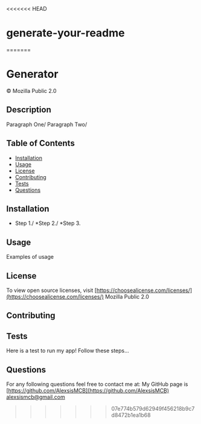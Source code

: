 <<<<<<< HEAD
# generate-your-readme
=======
# Generator
  &copy; Mozilla Public 2.0

  ## Description
  Paragraph One/ Paragraph Two/

  ## Table of Contents
  * [Installation](#Installation)
  * [Usage](#Usage)
  * [License](#License)
  * [Contributing](#Contributing)
  * [Tests](#Tests)
  * [Questions](#Questions)
    
  ## Installation
  * Step 1./ *Step 2./ *Step 3.

  ## Usage
  Examples of usage

  ## License
  To view open source licenses, visit [https://choosealicense.com/licenses/](https://choosealicense.com/licenses/)
  Mozilla Public 2.0

  ## Contributing
        
  ## Tests
  Here is a test to run my app! Follow these steps...

  ## Questions
  For any following questions feel free to contact me at:
  My GitHub page is [https://github.com/AlexsisMCB](https://github.com/AlexsisMCB)
  [alexsismcb@gmail.com](alexsismcb@gmail.com)
  

  
>>>>>>> 07e774b579d62949f456218b9c7d8472b1ea1b68
